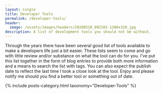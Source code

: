 ```yaml
---
layout: single
title: Developer Tools
permalink: /developer-tools/
header:
  image: /assets/images/headers/20200510_092102-1280x320.jpg
description: A list of development tools you should not be without.
---
```


Through the years there have been several good list of tools available to make a developers life just a bit easier. These lists seem to come and go with little review and/or substance on what the tool can do for you. I’ve put this list together in the form of blog entries to provide both more information and a means to search the list with tags. You can also expect the publish date to reflect the last time I took a close look at the tool. Enjoy and please notify me should you find a better tool or something out of date.

{% include posts-category.html taxonomy="Developer-Tools" %}
